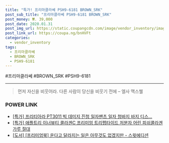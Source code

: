 ```yaml
--- 
title: "특가! 프리마클라쎄 PSH9-6181 BROWN_SRK" 
post_sub_title: "프리마클라쎄 PSH9-6181 BROWN_SRK" 
post_money: ₩. 39,000 
post_date: 2020.01.31 
post_img_url: https://static.coupangcdn.com/image/vendor_inventory/images/2019/03/06/15/9/cbdb775e-dbdb-4c89-8ed2-79257dcd3ad5.jpg 
post_link_url: https://coupa.ng/bnHVFt 
categories: 
  - vendor_inventory 
tags: 
  - 프리마클라쎄 
  - BROWN_SRK 
  - PSH9-6181 
--- 
```

  #프리마클라쎄 #BROWN_SRK #PSH9-6181 
<hr> 

> 먼저 자신을 비웃어라. 다른 사람이 당신을 비웃기 전에  – 엘사 맥스웰 


### POWER LINK

* <a href="https://blog.naver.com/sakai111/221790813159" target="_blank">[특가] 프리티아라 PT3011 빅 데미지 진청 일자팬츠 일자 청바지 바지 디스...</a>
* <a href="https://blog.naver.com/an0733/221786438827" target="_blank">[특가] 애플트리 이너뷰티 콜라겐C 프리미엄 트리펩타이드 저분자 어린 피쉬콜라겐 가루 절대</a>
* <a href="https://blog.naver.com/sakai111/221788030190" target="_blank">[도서] [프리미엄북] 운다고 달라지는 일은 아무것도 없겠지만 - 스윗에디션</a>
